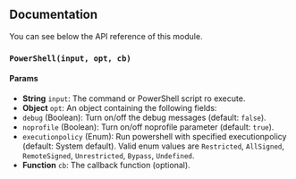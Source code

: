 ## Documentation

You can see below the API reference of this module.

### `PowerShell(input, opt, cb)`

#### Params

- **String** `input`: The command or PowerShell script ro execute.
- **Object** `opt`: An object containing the following fields:
 - `debug` (Boolean): Turn on/off the debug messages (default: `false`).
 - `noprofile` (Boolean): Turn on/off noprofile parameter (default: `true`).
 - `executionpolicy` (Enum): Run powershell with specified executionpolicy (default: System default). Valid enum values are `Restricted`, `AllSigned`, `RemoteSigned`, `Unrestricted`, `Bypass`, `Undefined`.
- **Function** `cb`: The callback function (optional).

